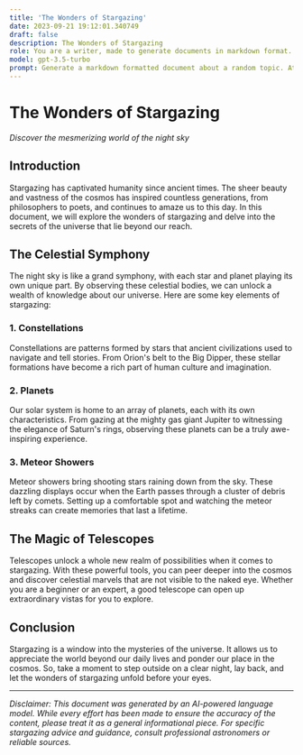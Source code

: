 ```yaml
---
title: 'The Wonders of Stargazing'
date: 2023-09-21 19:12:01.340749
draft: false
description: The Wonders of Stargazing
role: You are a writer, made to generate documents in markdown format. It is very important that all of the documents you generate are in valid markdown format.
model: gpt-3.5-turbo
prompt: Generate a markdown formatted document about a random topic. At the bottom, include a disclaimer explaining that the document was generated by you. The first line of the document should be the title. Make sure that the entire document is in proper markdown format, using a mix of various tags to make the document visually appealing.
---
```


# The Wonders of Stargazing

*Discover the mesmerizing world of the night sky*

## Introduction

Stargazing has captivated humanity since ancient times. The sheer beauty and vastness of the cosmos has inspired countless generations, from philosophers to poets, and continues to amaze us to this day. In this document, we will explore the wonders of stargazing and delve into the secrets of the universe that lie beyond our reach.

## The Celestial Symphony

The night sky is like a grand symphony, with each star and planet playing its own unique part. By observing these celestial bodies, we can unlock a wealth of knowledge about our universe. Here are some key elements of stargazing:

### 1. Constellations

Constellations are patterns formed by stars that ancient civilizations used to navigate and tell stories. From Orion's belt to the Big Dipper, these stellar formations have become a rich part of human culture and imagination.

### 2. Planets

Our solar system is home to an array of planets, each with its own characteristics. From gazing at the mighty gas giant Jupiter to witnessing the elegance of Saturn's rings, observing these planets can be a truly awe-inspiring experience.

### 3. Meteor Showers

Meteor showers bring shooting stars raining down from the sky. These dazzling displays occur when the Earth passes through a cluster of debris left by comets. Setting up a comfortable spot and watching the meteor streaks can create memories that last a lifetime.

## The Magic of Telescopes

Telescopes unlock a whole new realm of possibilities when it comes to stargazing. With these powerful tools, you can peer deeper into the cosmos and discover celestial marvels that are not visible to the naked eye. Whether you are a beginner or an expert, a good telescope can open up extraordinary vistas for you to explore.

## Conclusion

Stargazing is a window into the mysteries of the universe. It allows us to appreciate the world beyond our daily lives and ponder our place in the cosmos. So, take a moment to step outside on a clear night, lay back, and let the wonders of stargazing unfold before your eyes.

---

*Disclaimer: This document was generated by an AI-powered language model. While every effort has been made to ensure the accuracy of the content, please treat it as a general informational piece. For specific stargazing advice and guidance, consult professional astronomers or reliable sources.*